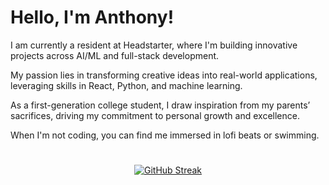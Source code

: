 # Hello, I'm Anthony!

I am currently a resident at Headstarter, where I'm building innovative projects across AI/ML and full-stack development. 

My passion lies in transforming creative ideas into real-world applications, leveraging skills in React, Python, and machine learning. 

As a first-generation college student, I draw inspiration from my parents’ sacrifices, driving my commitment to personal growth and excellence. 

When I'm not coding, you can find me immersed in lofi beats or swimming.
#
<p align="center">
    <a href="https://git.io/streak-stats"><img src="https://streak-stats.demolab.com?user=anbguye&theme=tokyonight-duo&hide_border=true&date_format=n%2Fj%5B%2FY%5D" alt="GitHub Streak" /></a>
</p>
 
